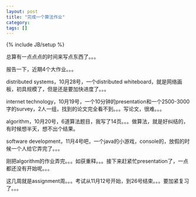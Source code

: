 ```yaml
---
layout: post
title: "完成一个算法作业"
category: 
tags: []
---
```

{% include JB/setup %}

总算有一点点点的时间来写点东西了。。。

报告一下，近期4个大作业。。。

distributed systems，10月28号，一个distributed whiteboard，就是网络画板，初具规模了，但是还是要加快进度了。。。

internet technology，10月19号，一个10分钟的presentation和一个2500-3000字的survey，2人一组，找到的论文完全看不到。。。写论文，很难。。。

algorithm，10月20号，6道算法题目，我写了14页。。。做算法，就是好纠结的，有时候想半天，想不出个结果。

software development，11月4号吧，一个java的小游戏，console的，放假的时候一个人给它弄完了。。。

刚把algorithm的作业弄完。。。如获重释。。。接下来赶紧忙presentation了，一点都还没有开始呢。。。

这几周就是assignment周。。。考试从11月12号开始，到26号结束。。。要加紧复习了。。。